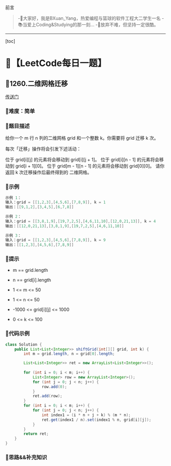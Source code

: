前言
> -🏀大家好，我是BXuan_Yang，热爱编程与篮球的软件工程大二学生一名
> -📚当爱上Coding&Studying的那一刻...
> -🏃‍放弃不难，但坚持一定很酷。
---

[toc]

# 🍔【LeetCode每日一题】

##  🍟1260.二维网格迁移

[传送门](https://leetcode.cn/problems/shift-2d-grid/)

### 🍕难度：简单

### 🌭题目描述

给你一个 m 行 n 列的二维网格 grid 和一个整数 k。你需要将 grid 迁移 k 次。

每次「迁移」操作将会引发下述活动：

位于 grid[i][j] 的元素将会移动到 grid[i][j + 1]。
位于 grid[i][n - 1] 的元素将会移动到 grid[i + 1][0]。
位于 grid[m - 1][n - 1] 的元素将会移动到 grid[0][0]。
请你返回 k 次迁移操作后最终得到的 二维网格。


### 🍿示例 

```java
示例 1：
输入：grid = [[1,2,3],[4,5,6],[7,8,9]], k = 1
输出：[[9,1,2],[3,4,5],[6,7,8]]
    
示例 2：
输入：grid = [[3,8,1,9],[19,7,2,5],[4,6,11,10],[12,0,21,13]], k = 4
输出：[[12,0,21,13],[3,8,1,9],[19,7,2,5],[4,6,11,10]]
    
示例 3：
输入：grid = [[1,2,3],[4,5,6],[7,8,9]], k = 9
输出：[[1,2,3],[4,5,6],[7,8,9]]
```

### 🥓提示

- m == grid.length

- n == grid[i].length
- 1 <= m <= 50
- 1 <= n <= 50
- -1000 <= grid[i][j] <= 1000
- 0 <= k <= 100

### 🧇代码示例

```java
class Solution {
    public List<List<Integer>> shiftGrid(int[][] grid, int k) {
        int m = grid.length, n = grid[0].length;

        List<List<Integer>> ret = new ArrayList<List<Integer>>();
        
        for (int i = 0; i < m; i++) {
            List<Integer> row = new ArrayList<Integer>();
            for (int j = 0; j < n; j++) {
                row.add(0);
            }
            ret.add(row);
        }
        for (int i = 0; i < m; i++) {
            for (int j = 0; j < n; j++) {
                int index1 = (i * n + j + k) % (m * n);
                ret.get(index1 / n).set(index1 % n, grid[i][j]);
            }
        }
        return ret;
    }
}
```
### 🧀思路&&补充知识
